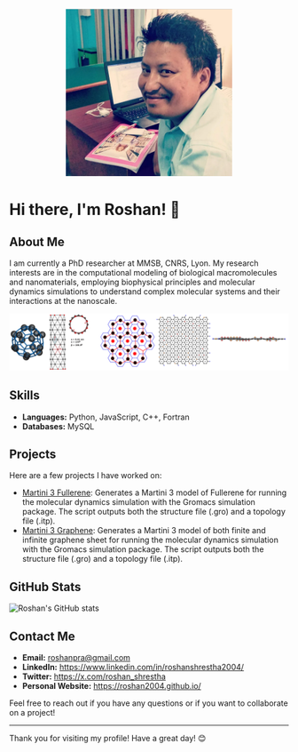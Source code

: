 <p align="center">
<img src="roshan.png" width="300">
</p>




<!--
**roshan2004/roshan2004** is a ✨ _special_ ✨ repository because its `README.md` (this file) appears on your GitHub profile.

Here are some ideas to get you started:

- 🔭 I’m currently working on ...
- 🌱 I’m currently learning ...
- 👯 I’m looking to collaborate on ...
- 🤔 I’m looking for help with ...
- 💬 Ask me about ...
- 📫 How to reach me: ...
- 😄 Pronouns: ...
- ⚡ Fun fact: ...
-->
# Hi there, I'm Roshan! 👋


## About Me

I am currently a PhD researcher at MMSB, CNRS, Lyon. My research interests are in the computational modeling of biological macromolecules and nanomaterials, employing biophysical principles and molecular dynamics simulations to understand complex molecular systems and their interactions at the nanoscale.
<p align="center">
<img src="github.png" width="800">
</p>

## Skills

- **Languages:** Python, JavaScript, C++, Fortran
- **Databases:** MySQL

## Projects

Here are a few projects I have worked on:

- [Martini 3 Fullerene](https://github.com/MoMS-MMSB/Martini3-Fullerene): Generates a Martini 3 model of Fullerene for running the molecular dynamics simulation with the Gromacs simulation package. The script outputs both the structure file (.gro) and a topology file (.itp).
- [Martini 3 Graphene](): Generates a Martini 3 model of both finite and infinite graphene sheet for running the molecular dynamics simulation with the Gromacs simulation package. The script outputs both the structure file (.gro) and a topology file (.itp).


## GitHub Stats

![Roshan's GitHub stats](https://github-readme-stats.vercel.app/api?username=roshan2004&show_icons=true&theme=radical)

## Contact Me

- **Email:** roshanpra@gmail.com
- **LinkedIn:** https://www.linkedin.com/in/roshanshrestha2004/
- **Twitter:** https://x.com/roshan_shrestha
- **Personal Website:** https://roshan2004.github.io/

Feel free to reach out if you have any questions or if you want to collaborate on a project!

---

Thank you for visiting my profile! Have a great day! 😊
